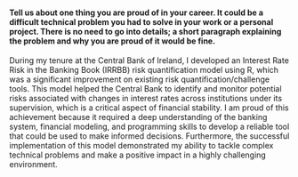 ﻿#### Tell us about one thing you are proud of in your career. It could be a difficult technical problem you had to solve in your work or a personal project. There is no need to go into details; a short paragraph explaining the problem and why you are proud of it would be fine.

During my tenure at the Central Bank of Ireland, I developed an Interest Rate Risk in the Banking Book (IRRBB) risk quantification model using R, which was a significant improvement on existing risk quantification/challenge tools. This model helped the Central Bank to identify and monitor potential risks associated with changes in interest rates across institutions under its supervision, which is a critical aspect of financial stability. I am proud of this achievement because it required a deep understanding of the banking system, financial modeling, and programming skills to develop a reliable tool that could be used to make informed decisions. Furthermore, the successful implementation of this model demonstrated my ability to tackle complex technical problems and make a positive impact in a highly challenging environment.